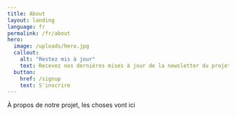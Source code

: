 ```yaml
---
title: About
layout: landing
language: fr
permalink: /fr/about
hero:
  image: /uploads/hero.jpg
  callout:
    alt: "Restez mis à jour"
    text: Recevez nos dernières mises à jour de la newsletter du projet
  button:
    href: /signup
    text: S'inscrire
---
```


À propos de notre projet, les choses vont ici